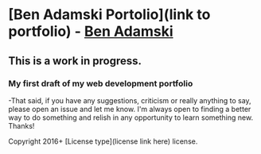 # [Ben Adamski Portolio](link to portfolio) - [Ben Adamski](http://linkedin/in/benjamski)

## This is a work in progress.

### My first draft of my web development portfolio

 -That said, if you have any suggestions, criticism or really anything to say,
please open an issue and let me know. I'm always open to finding a better way
to do something and relish in any opportunity to learn something new. Thanks!



Copyright 2016+ [License type](license link here) license.
